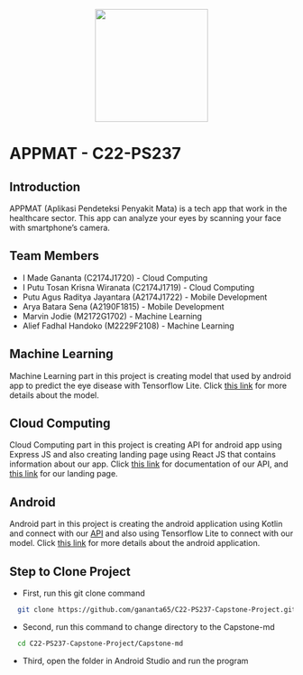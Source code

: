 <p align="center">
  <img 
    width="200"
    src="https://i.ibb.co/j58MDkt/image-1.png"
  >
</p>

# APPMAT - C22-PS237

## Introduction

APPMAT (Aplikasi Pendeteksi Penyakit Mata) is a tech app that work in the healthcare sector. This app can analyze your eyes by scanning your face with smartphone’s camera. 


## Team Members

- I Made Gananta (C2174J1720) - Cloud Computing
- I Putu Tosan Krisna Wiranata (C2174J1719) - Cloud Computing
- Putu Agus Raditya Jayantara (A2174J1722) - Mobile Development
- Arya Batara Sena (A2190F1815) - Mobile Development
- Marvin Jodie (M2172G1702) - Machine Learning
- Alief Fadhal Handoko (M2229F2108) - Machine Learning



## Machine Learning

Machine Learning part in this project is creating model that used by android app to predict the eye disease with Tensorflow Lite. Click
[this link](https://github.com/gananta65/C22-PS237-Capstone-Project/tree/main/Capstone-ml) for more details about the model.

## Cloud Computing

Cloud Computing part in this project is creating API for android app using Express JS and also creating landing page using React JS that contains
information about our app. Click [this link](https://documenter.getpostman.com/view/7648375/Uz5DqcyS) for documentation of our API, and [this link](http://34.135.150.188/) for our landing page.

## Android

Android part in this project is creating the android application using Kotlin and connect with our [API](https://documenter.getpostman.com/view/7648375/Uz5DqcyS) and also using Tensorflow Lite to connect with our model.
Click [this link](https://github.com/gananta65/C22-PS237-Capstone-Project/tree/main/Capstone-md) for more details about the android application.

## Step to Clone Project

- First, run this git clone command

```bash
  git clone https://github.com/gananta65/C22-PS237-Capstone-Project.git
```

- Second, run this command to change directory to the Capstone-md
```bash
  cd C22-PS237-Capstone-Project/Capstone-md
```

- Third, open the folder in Android Studio and run the program
